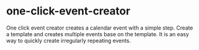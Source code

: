 # one-click-event-creator

One click event creator creates a calendar event with a simple step. Create a template and creates multiple events base on the template. It is an easy way to quickly create irregularly repeating events.